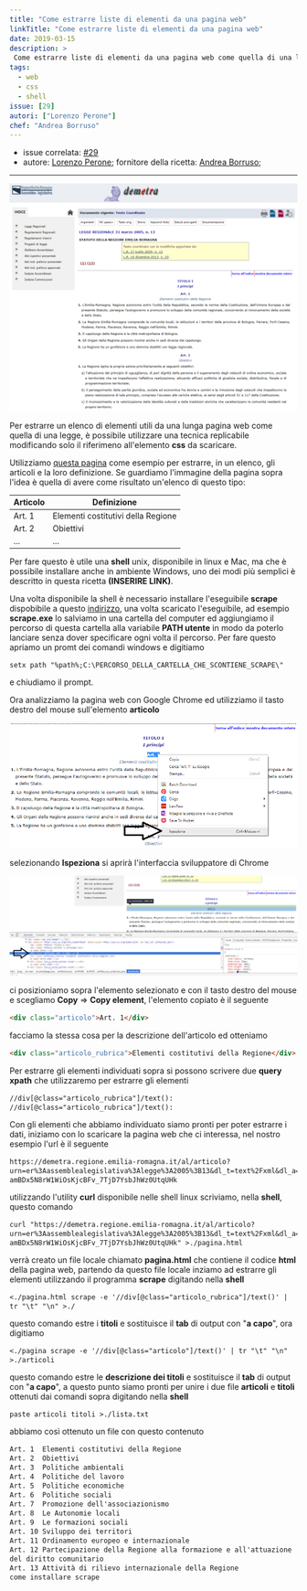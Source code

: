 ```yaml
---
title: "Come estrarre liste di elementi da una pagina web"
linkTitle: "Come estrarre liste di elementi da una pagina web"
date: 2019-03-15
description: >
 Come estrarre liste di elementi da una pagina web come quella di una legge.
tags:
  - web
  - css
  - shell
issue: [29]
autori: ["Lorenzo Perone"]
chef: "Andrea Borruso"
---
```


- issue correlata: [#29](https://github.com/opendatasicilia/tansignari/issues/29)
- autore: [Lorenzo Perone](https://github.com/lorenzoperone); fornitore della ricetta: [Andrea Borruso](https://github.com/aborruso);
---

![image](./demetra_articolo.png)

Per estrarre un elenco di elementi utili da una lunga pagina web come quella di una legge, è possibile utilizzare una tecnica replicabile modificando solo il riferimeno all'elemento **css** da scaricare.

Utilizziamo [questa pagina](https://demetra.regione.emilia-romagna.it/al/articolo?urn=er%3Aassemblealegislativa%3Alegge%3A2005%3B13&dl_t=text%2Fxml&dl_a=y&dl_id=10&pr=idx%2C0%3Bartic%2C0%3Barticparziale%2C1&anc=tit1&fbclid=IwAR0Lcn8E89VosOWln-amBDx5N8rW1WiOsKjcBFv_7TjD7YsbJhWz0UtqUHk) come esempio per estrarre, in un elenco, gli articoli e la loro definizione. Se guardiamo l'immagine della pagina sopra l'idea è quella di avere come risultato un'elenco di questo tipo:

| Articolo | Definizione |
| --- | --- |
|Art. 1|Elementi costitutivi della Regione|
|Art. 2|Obiettivi|
|...|...|

Per fare questo è utile una **shell** unix, disponibile in linux e Mac, ma che è possibile installare anche in ambiente Windows, uno dei modi più semplici è descritto in questa ricetta **(INSERIRE LINK)**.

Una volta disponibile la shell è necessario installare l'eseguibile **scrape** dispobibile a questo [indirizzo](https://github.com/aborruso/scrape-cli/releases), una volta scaricato l'eseguibile, ad esempio **scrape.exe** lo salviamo in una cartella del computer ed aggiungiamo il percorso di questa cartella alla variabile **PATH utente** in modo da poterlo lanciare senza dover specificare ogni volta il percorso. Per fare questo apriamo un promt dei comandi windows e digitiamo

```
setx path "%path%;C:\PERCORSO_DELLA_CARTELLA_CHE_SCONTIENE_SCRAPE\"
```
e chiudiamo il prompt.

Ora analizziamo la pagina web con Google Chrome ed utilizziamo il tasto destro del mouse sull'elemento **articolo**

![ispeziona articolo](./ispeziona_articolo.png)

selezionando **Ispeziona** si aprirà l'interfaccia sviluppatore di Chrome

![intefaccia ispeziona articolo](./ispeziona_articolo_interfaccia.png)

ci posizioniamo sopra l'elemento selezionato e con il tasto destro del mouse e scegliamo **Copy** => **Copy element**, l'elemento copiato è il seguente

```html
<div class="articolo">Art. 1</div>
```

facciamo la stessa cosa per la descrizione dell'articolo ed otteniamo

```html
<div class="articolo_rubrica">Elementi costitutivi della Regione</div>
```

Per estrarre gli elementi individuati sopra si possono scrivere due **query xpath** che utilizzaremo per estrarre gli elementi

```
//div[@class="articolo_rubrica"]/text():
//div[@class="articolo_rubrica"]/text():
```

Con gli elementi che abbiamo individuato siamo pronti per poter estrarre i dati, iniziamo con lo scaricare la pagina web che ci interessa, nel nostro esempio l'url è il seguente

```
https://demetra.regione.emilia-romagna.it/al/articolo?urn=er%3Aassemblealegislativa%3Alegge%3A2005%3B13&dl_t=text%2Fxml&dl_a=y&dl_id=10&pr=idx%2C0%3Bartic%2C0%3Barticparziale%2C1&anc=tit1&fbclid=IwAR0Lcn8E89VosOWln-amBDx5N8rW1WiOsKjcBFv_7TjD7YsbJhWz0UtqUHk
```

utilizzando l'utility **curl** disponibile nelle shell linux scriviamo, nella **shell**, questo comando

```
curl "https://demetra.regione.emilia-romagna.it/al/articolo?urn=er%3Aassemblealegislativa%3Alegge%3A2005%3B13&dl_t=text%2Fxml&dl_a=y&dl_id=10&pr=idx%2C0%3Bartic%2C0%3Barticparziale%2C1&anc=tit1&fbclid=IwAR0Lcn8E89VosOWln-amBDx5N8rW1WiOsKjcBFv_7TjD7YsbJhWz0UtqUHk" >./pagina.html
```

verrà creato un file locale chiamato **pagina.html** che contiene il codice **html** della pagina web, partendo da questo file locale inziamo ad estrarre gli elementi utilizzando il programma **scrape** digitando nella **shell**

```
<./pagina.html scrape -e '//div[@class="articolo_rubrica"]/text()' | tr "\t" "\n" >./
```
questo comando estre i **titoli** e sostituisce il **tab** di output con "**a capo**", ora digitiamo

```
<./pagina scrape -e '//div[@class="articolo"]/text()' | tr "\t" "\n" >./articoli
```
questo comando estre le **descrizione dei titoli** e sostituisce il **tab** di output con "**a capo**", a questo punto siamo pronti per unire i due file **articoli** e **titoli** ottenuti dai comandi sopra digitando nella **shell**

```
paste articoli titoli >./lista.txt
```

abbiamo così ottenuto un file con questo contenuto

```
Art. 1  Elementi costitutivi della Regione
Art. 2  Obiettivi
Art. 3  Politiche ambientali
Art. 4  Politiche del lavoro
Art. 5  Politiche economiche
Art. 6  Politiche sociali
Art. 7  Promozione dell'associazionismo
Art. 8  Le Autonomie locali
Art. 9  Le formazioni sociali
Art. 10 Sviluppo dei territori
Art. 11 Ordinamento europeo e internazionale
Art. 12 Partecipazione della Regione alla formazione e all'attuazione  del diritto comunitario
Art. 13 Attività di rilievo internazionale della Regione
come installare scrape
```
